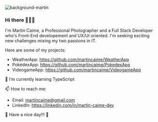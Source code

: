 ![background-martin](https://user-images.githubusercontent.com/77156341/128243538-09bca13b-22e2-44df-b5ce-317b5b64f5e9.png)
### Hi there 👋👋👋

I'm Martín Caime, a Professional Photographer and a Full Stack Developer who's Front-End developement and UX/UI oriented. I'm seeking exciting new challenges mixing my two passions in IT.

Here are some of my projects:

- WeatherApp: https://github.com/martincaime/WeatherApp
- PokédexApp: https://github.com/martincaime/PokedexApp
- VideogameApp: https://github.com/martincaime/VideogameApp

🌱 I’m currently learning TypeScript

📫 How to reach me:

- Email: martincaime@gmail.com
- LinkedIn: https://linkedin.com/in/martín-caime-dev
                    
👋 Have a nice day!!! 👋
